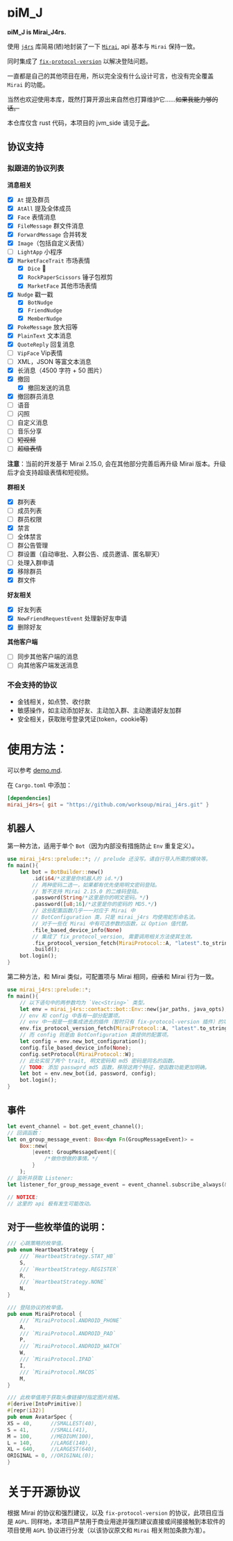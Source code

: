 # ɒiM_J

**ɒiM_J is Mirai_J4rs.**

使用 [`j4rs`](https://crates.io/crates/j4rs) 库简易(陋)地封装了一下 [`Mirai`](https://docs.mirai.mamoe.net/), api
基本与 `Mirai` 保持一致。

同时集成了 [`fix-protocol-version`](https://github.com/cssxsh/fix-protocol-version) 以解决登陆问题。

一直都是自己的其他项目在用，所以完全没有什么设计可言，也没有完全覆盖 `Mirai` 的功能。

当然也欢迎使用本库，既然打算开源出来自然也打算维护它……~~如果我能力够的话。~~

本仓库仅含 rust 代码，本项目的 jvm_side 请见于[此](https://github.com/worksoup/mirai_j4rs_jvm_side)。

## 协议支持

### 拟跟进的协议列表

**消息相关**

- [x] `At` 提及群员
- [x] `AtAll` 提及全体成员
- [x] `Face` 表情消息
- [x] `FileMessage` 群文件消息
- [x] `ForwardMessage` 合并转发
- [x] `Image`（包括自定义表情）
- [ ] `LightApp` 小程序
- [x] `MarketFaceTrait` 市场表情
    - [x] `Dice` 🎲
    - [x] `RockPaperScissors` 锤子包袱剪
    - [x] `MarketFace` 其他市场表情
- [x] `Nudge` 戳一戳
    - [x] `BotNudge`
    - [x] `FriendNudge`
    - [x] `MemberNudge`
- [x] `PokeMessage` 放大招等
- [x] `PlainText` 文本消息
- [x] `QuoteReply` 回复消息
- [ ] `VipFace` Vip表情
- [ ] XML，JSON 等富文本消息
- [x] 长消息（4500 字符 + 50 图片）<!--存疑。-->
- [x] 撤回
    - [x] 撤回发送的消息
- [x] 撤回群员消息
- [ ] 语音
- [ ] 闪照
- [ ] 自定义消息
- [ ] 音乐分享
- [ ] ~~短视频~~
- [ ] ~~超级表情~~

**注意**：当前的开发基于 Mirai 2.15.0, 会在其他部分完善后再升级 Mirai 版本。升级后才会支持超级表情和短视频。

**群相关**

- [x] 群列表
- [ ] 成员列表
- [ ] 群员权限
- [x] 禁言
- [ ] 全体禁言
- [ ] 群公告管理
- [ ] 群设置（自动审批、入群公告、成员邀请、匿名聊天）
- [ ] 处理入群申请
- [x] 移除群员
- [x] 群文件

**好友相关**

- [x] 好友列表
- [x] `NewFriendRequestEvent` 处理新好友申请
- [x] 删除好友

**其他客户端**

- [ ] 同步其他客户端的消息
- [ ] 向其他客户端发送消息

### 不会支持的协议

- 金钱相关，如点赞、收付款
- 敏感操作，如主动添加好友、主动加入群、主动邀请好友加群
- 安全相关，获取账号登录凭证(token，cookie等)

# 使用方法：

可以参考 [demo.md](./demo.md).

在 `Cargo.toml` 中添加：

 ``` toml
[dependencies]
mirai_j4rs={ git = "https://github.com/worksoup/mirai_j4rs.git" }
 ```

## 机器人

第一种方法，适用于单个 `Bot`（因为内部没有措施防止 `Env` 重复定义）。

``` rust
use mirai_j4rs::prelude::*; // prelude 还没写。请自行导入所需的模块等。
fn main(){
    let bot = BotBuilder::new()
        .id(i64/*这里是你机器人的 id.*/)
        // 两种密码二选一，如果都有优先使用明文密码登陆。
        // 暂不支持 Mirai 2.15.0 的二维码登陆。
        .password(String/*这里是你的明文密码。*/)
        .password([u8;16]/*这里是你的密码的 MD5.*/)
        // 这些配置函数几乎一一对应于 Mirai 中
        // BotConfiguration 类，只是 mirai_j4rs 均使用蛇形命名法。
        // 对于一些在 Mirai 中有可选参数的函数，以 Option 值代替。
        .file_based_device_info(None)
        // 集成了 fix_protocol_version, 需要调用相关方法使其生效。
        .fix_protocol_version_fetch(MiraiProtocol::A, "latest".to_string())
        .build();
    bot.login();
}
```

第二种方法，和 Mirai 类似，可配置项与 Mirai 相同，<s>应该</s>和 Mirai 行为一致。

``` rust
use mirai_j4rs::prelude::*;
fn main(){
    // 以下语句中的两参数均为 `Vec<String>` 类型。
    let env = mirai_j4rs::contact::bot::Env::new(jar_paths, java_opts);
    // env 和 config 中各有一部分配置项。
    // env 中一般是一些集成进去的插件（暂时只有 fix-protocol-version 插件）的功能。
    env.fix_protocol_version_fetch(MiraiProtocol::A, "latest".to_string());
    // 而 config 则是由 BotConfiguration 类提供的配置项。
    let config = env.new_bot_configuration();
    config.file_based_device_info(None);
    config.setProtocol(MiraiProtocol::W);
    // 此处实现了两个 trait, 明文密码和 md5 密码是同名的函数。
    // TODO: 添加 passwprd_md5 函数，移除这两个特征，使函数功能更加明确。
    let bot = env.new_bot(id, password, config);
    bot.login();
}
```

## 事件

``` rust
let event_channel = bot.get_event_channel();
// 回调函数：
let on_group_message_event: Box<dyn Fn(GroupMessageEvent)> =
    Box::new(
        |event: GroupMessageEvent|{
            /*做你想做的事情。*/
        }
    );
// 监听并获取 Listener:
let listener_for_group_message_event = event_channel.subscribe_always(&on_group_message_event);

// NOTICE:
// 这里的 api 极有发生可能改动。
```

## 对于一些枚举值的说明：

``` rust
/// 心跳策略的枚举值。
pub enum HeartbeatStrategy {
    /// `HeartbeatStrategy.STAT_HB`
    S,
    /// `HeartbeatStrategy.REGISTER`
    R,
    /// `HeartbeatStrategy.NONE`
    N,
}
```

``` rust
/// 登陆协议的枚举值。
pub enum MiraiProtocol {
    /// `MiraiProtocol.ANDROID_PHONE`
    A,
    /// `MiraiProtocol.ANDROID_PAD`
    P,
    /// `MiraiProtocol.ANDROID_WATCH`
    W,
    /// `MiraiProtocol.IPAD`
    I,
    /// `MiraiProtocol.MACOS`
    M,
}
```

``` rust
/// 此枚举值用于获取头像链接时指定图片规格。
#[derive(IntoPrimitive)]
#[repr(i32)]
pub enum AvatarSpec {
XS = 40,      //SMALLEST(40),
S = 41,       //SMALL(41),
M = 100,      //MEDIUM(100),
L = 140,      //LARGE(140),
XL = 640,     //LARGEST(640),
ORIGINAL = 0, //ORIGINAL(0);
}
```

# 关于开源协议

根据 Mirai 的协议和强烈建议，以及 `fix-protocol-version` 的协议，此项目应当是 `AGPL`.
同样地，本项目严禁用于商业用途并强烈建议直接或间接接触到本软件的项目使用 `AGPL` 协议进行分发（以该协议原文和 `Mirai`
相关附加条款为准）。
